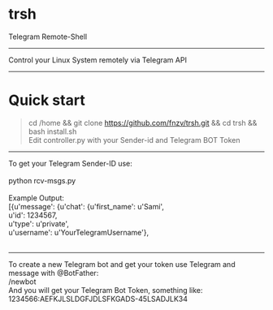 # trsh
Telegram Remote-Shell 

----------------

Control your Linux System remotely via Telegram API<br>


-----------------

# Quick start
>  cd /home && git clone https://github.com/fnzv/trsh.git && cd trsh && bash install.sh<br>
Edit controller.py with your Sender-id and Telegram BOT Token<br>

------------------

To get your Telegram Sender-ID use: <br><br>
python rcv-msgs.py<br><br>
Example Output:<br>
[{u'message': {u'chat': {u'first_name': u'Sami',<br>
                         u'id': 1234567,<br>
                         u'type': u'private',<br>
                         u'username': u'YourTelegramUsername'},<br>
                         <br>

------------------
To create a new Telegram bot and get your token use Telegram and message with @BotFather:<br>
/newbot<br>
And you will get your Telegram Bot Token, something like: 1234566:AEFKJLSLDGFJDLSFKGADS-45LSADJLK34<br>
